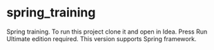 # spring_training
Spring training. To run this project clone it and open in Idea. Press Run
Ultimate edition required. This version supports Spring framework.